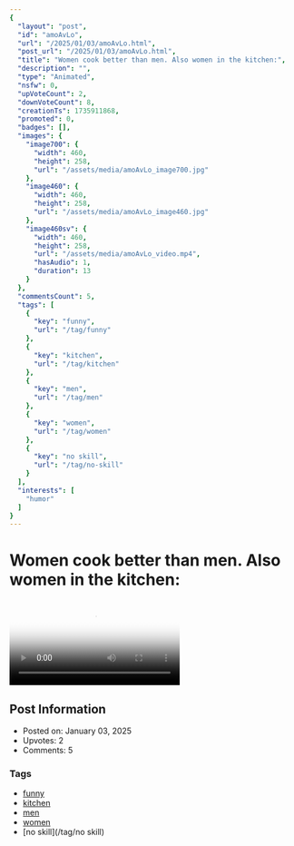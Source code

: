 ```yaml
---
{
  "layout": "post",
  "id": "amoAvLo",
  "url": "/2025/01/03/amoAvLo.html",
  "post_url": "/2025/01/03/amoAvLo.html",
  "title": "Women cook better than men. Also women in the kitchen:",
  "description": "",
  "type": "Animated",
  "nsfw": 0,
  "upVoteCount": 2,
  "downVoteCount": 8,
  "creationTs": 1735911868,
  "promoted": 0,
  "badges": [],
  "images": {
    "image700": {
      "width": 460,
      "height": 258,
      "url": "/assets/media/amoAvLo_image700.jpg"
    },
    "image460": {
      "width": 460,
      "height": 258,
      "url": "/assets/media/amoAvLo_image460.jpg"
    },
    "image460sv": {
      "width": 460,
      "height": 258,
      "url": "/assets/media/amoAvLo_video.mp4",
      "hasAudio": 1,
      "duration": 13
    }
  },
  "commentsCount": 5,
  "tags": [
    {
      "key": "funny",
      "url": "/tag/funny"
    },
    {
      "key": "kitchen",
      "url": "/tag/kitchen"
    },
    {
      "key": "men",
      "url": "/tag/men"
    },
    {
      "key": "women",
      "url": "/tag/women"
    },
    {
      "key": "no skill",
      "url": "/tag/no-skill"
    }
  ],
  "interests": [
    "humor"
  ]
}
---
```


# Women cook better than men. Also women in the kitchen:

<video controls playsinline loop poster="/assets/media/amoAvLo_image460.jpg">
  <source src="/assets/media/amoAvLo_video.mp4" type="video/mp4">
  Your browser does not support the video tag.
</video>

## Post Information

- Posted on: January 03, 2025
- Upvotes: 2
- Comments: 5

### Tags

- [funny](/tag/funny)
- [kitchen](/tag/kitchen)
- [men](/tag/men)
- [women](/tag/women)
- [no skill](/tag/no skill)
